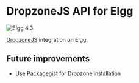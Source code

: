 # DropzoneJS API for Elgg


![Elgg 4.3](https://img.shields.io/badge/Elgg-4.3-orange.svg?style=flat-square)

[DropzoneJS](https://www.dropzonejs.com/#) integration on Elgg.

## Future improvements

- Use [Packagegist](https://packagist.org/packages/enyo/dropzone) for Dropzone installation
